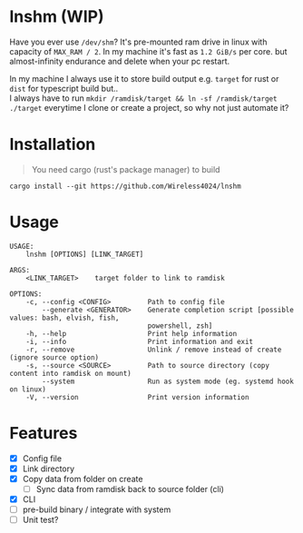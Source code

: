 # lnshm (WIP)

Have you ever use `/dev/shm`? It's pre-mounted ram drive in linux with capacity of `MAX_RAM / 2`.
In my machine it's fast as `1.2 GiB/s` per core. but almost-infinity endurance and delete when your pc restart.

In my machine I always use it to store build output e.g. `target` for rust or `dist` for typescript build but..  
I always have to run `mkdir /ramdisk/target && ln -sf /ramdisk/target ./target` everytime I clone or create a
project, so why not just automate it?

# Installation
> You need cargo (rust's package manager) to build
```
cargo install --git https://github.com/Wireless4024/lnshm
```

# Usage
```
USAGE:
    lnshm [OPTIONS] [LINK_TARGET]

ARGS:
    <LINK_TARGET>    target folder to link to ramdisk

OPTIONS:
    -c, --config <CONFIG>         Path to config file
        --generate <GENERATOR>    Generate completion script [possible values: bash, elvish, fish,
                                  powershell, zsh]
    -h, --help                    Print help information
    -i, --info                    Print information and exit
    -r, --remove                  Unlink / remove instead of create (ignore source option)
    -s, --source <SOURCE>         Path to source directory (copy content into ramdisk on mount)
        --system                  Run as system mode (eg. systemd hook on linux)
    -V, --version                 Print version information
```

# Features

+ [x] Config file
+ [x] Link directory
+ [x] Copy data from folder on create
    + [ ] Sync data from ramdisk back to source folder (cli)
+ [x] CLI
+ [ ] pre-build binary / integrate with system
+ [ ] Unit test?